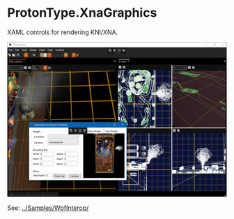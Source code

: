 # ProtonType.XnaGraphics

XAML controls for rendering KNI/XNA.

![ProtonType](../Documentation/Images/ProtonType.XnaGraphics.PNG)

See: [../Samples/WpfInterop/](../Samples/WpfInterop/)